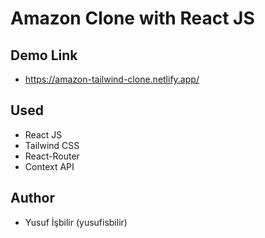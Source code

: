 # Amazon Clone with React JS

## Demo Link
- https://amazon-tailwind-clone.netlify.app/

## Used
- React JS
- Tailwind CSS
- React-Router
- Context API

## Author
- Yusuf İşbilir (yusufisbilir)
